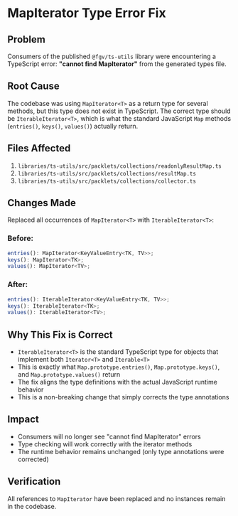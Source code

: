 # MapIterator Type Error Fix

## Problem
Consumers of the published `@fgv/ts-utils` library were encountering a TypeScript error: **"cannot find MapIterator"** from the generated types file.

## Root Cause
The codebase was using `MapIterator<T>` as a return type for several methods, but this type does not exist in TypeScript. The correct type should be `IterableIterator<T>`, which is what the standard JavaScript `Map` methods (`entries()`, `keys()`, `values()`) actually return.

## Files Affected
1. `libraries/ts-utils/src/packlets/collections/readonlyResultMap.ts`
2. `libraries/ts-utils/src/packlets/collections/resultMap.ts`
3. `libraries/ts-utils/src/packlets/collections/collector.ts`

## Changes Made
Replaced all occurrences of `MapIterator<T>` with `IterableIterator<T>`:

### Before:
```typescript
entries(): MapIterator<KeyValueEntry<TK, TV>>;
keys(): MapIterator<TK>;
values(): MapIterator<TV>;
```

### After:
```typescript
entries(): IterableIterator<KeyValueEntry<TK, TV>>;
keys(): IterableIterator<TK>;
values(): IterableIterator<TV>;
```

## Why This Fix is Correct
- `IterableIterator<T>` is the standard TypeScript type for objects that implement both `Iterator<T>` and `Iterable<T>`
- This is exactly what `Map.prototype.entries()`, `Map.prototype.keys()`, and `Map.prototype.values()` return
- The fix aligns the type definitions with the actual JavaScript runtime behavior
- This is a non-breaking change that simply corrects the type annotations

## Impact
- Consumers will no longer see "cannot find MapIterator" errors
- Type checking will work correctly with the iterator methods
- The runtime behavior remains unchanged (only type annotations were corrected)

## Verification
All references to `MapIterator` have been replaced and no instances remain in the codebase.